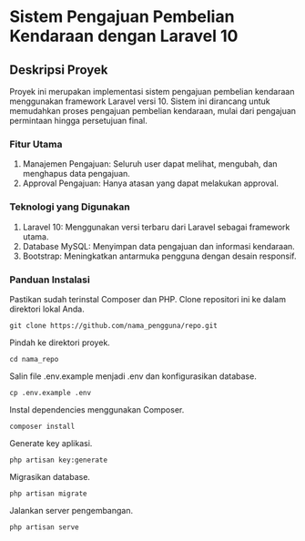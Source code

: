 
# Sistem Pengajuan Pembelian Kendaraan dengan Laravel 10
## Deskripsi Proyek
Proyek ini merupakan implementasi sistem pengajuan pembelian kendaraan menggunakan framework Laravel versi 10. Sistem ini dirancang untuk memudahkan proses pengajuan pembelian kendaraan, mulai dari pengajuan permintaan hingga persetujuan final.

### Fitur Utama
1. Manajemen Pengajuan: Seluruh user dapat melihat, mengubah, dan menghapus data pengajuan.
2. Approval Pengajuan: Hanya atasan yang dapat melakukan approval.

### Teknologi yang Digunakan
1. Laravel 10: Menggunakan versi terbaru dari Laravel sebagai framework utama.
2. Database MySQL: Menyimpan data pengajuan dan informasi kendaraan.
3. Bootstrap: Meningkatkan antarmuka pengguna dengan desain responsif.


### Panduan Instalasi
Pastikan sudah terinstal Composer dan PHP.
Clone repositori ini ke dalam direktori lokal Anda.

```
git clone https://github.com/nama_pengguna/repo.git
```
Pindah ke direktori proyek.

```
cd nama_repo
```
Salin file .env.example menjadi .env dan konfigurasikan database.

```
cp .env.example .env
```

Instal dependencies menggunakan Composer.

```
composer install
```
Generate key aplikasi.
```
php artisan key:generate
```
Migrasikan database.
```
php artisan migrate
```
Jalankan server pengembangan.
```
php artisan serve

```